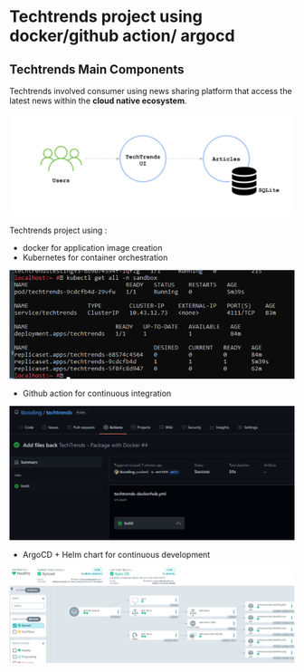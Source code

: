# Techtrends project using docker/github action/ argocd



## Techtrends Main Components

Techtrends involved consumer using news sharing platform that access the latest news within the __cloud native ecosystem__.

![TechTrendsApp](techtrendsApps.png)


Techtrends project using :
* docker for application image creation
* Kubernetes for container orchestration

![KubernetesImages](screenshots/kubernetes-declarative-manifests.png)

* Github action for continuous integration

![GithubAction](screenshots/ci-github-actions.png)

* ArgoCD + Helm chart for continuous development

![ArgoCDTechtrends](screenshots/argocd-techtrends-prod.png)

